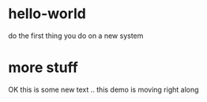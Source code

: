 # hello-world
do the first thing you do on a new system
# more stuff
OK this is some new text  .. this demo is moving right along


